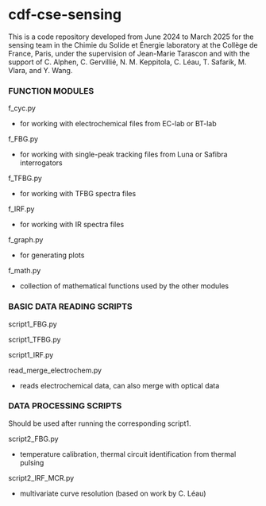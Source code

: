 # cdf-cse-sensing

This is a code repository developed from June 2024 to March 2025 for the sensing team in the Chimie du Solide et Énergie laboratory at the Collège de France, Paris, under the supervision of Jean-Marie Tarascon and with the support of C. Alphen, C. Gervillié, N. M. Keppitola, C. Léau, T. Safarik, M. Vlara, and Y. Wang. 

### FUNCTION MODULES
f_cyc.py
- for working with electrochemical files from EC-lab or BT-lab
  
f_FBG.py
- for working with single-peak tracking files from Luna or Safibra interrogators

f_TFBG.py
- for working with TFBG spectra files

f_IRF.py
- for working with IR spectra files

f_graph.py
- for generating plots

f_math.py
- collection of mathematical functions used by the other modules

### BASIC DATA READING SCRIPTS
script1_FBG.py

script1_TFBG.py

script1_IRF.py

read_merge_electrochem.py
- reads electrochemical data, can also merge with optical data

### DATA PROCESSING SCRIPTS
Should be used after running the corresponding script1.

script2_FBG.py
- temperature calibration, thermal circuit identification from thermal pulsing

script2_IRF_MCR.py
- multivariate curve resolution (based on work by C. Léau)

